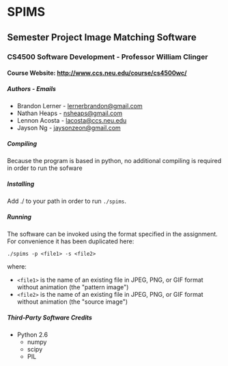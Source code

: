 # SPIMS
## Semester Project Image Matching Software
### CS4500 Software Development - Professor William Clinger
#### Course Website: http://www.ccs.neu.edu/course/cs4500wc/

##### Authors - Emails
 * Brandon Lerner - lernerbrandon@gmail.com
 * Nathan Heaps - nsheaps@gmail.com
 * Lennon Acosta - lacosta@ccs.neu.edu
 * Jayson Ng - jaysonzeon@gmail.com

##### Compiling
Because the program is based in python, no additional compiling is required in order to run the sofware

##### Installing
Add ./ to your path in order to run `./spims`.

##### Running
The software can be invoked using the format specified in the assignment. For convenience it has been duplicated here:

    ./spims -p <file1> -s <file2>

where:
 * `<file1>` is the name of an existing file in JPEG, PNG, or GIF format without animation (the "pattern image")
 * `<file2>` is the name of an existing file in JPEG, PNG, or GIF format without animation (the "source image")

##### Third-Party Software Credits
 * Python 2.6
   * numpy
   * scipy
   * PIL

